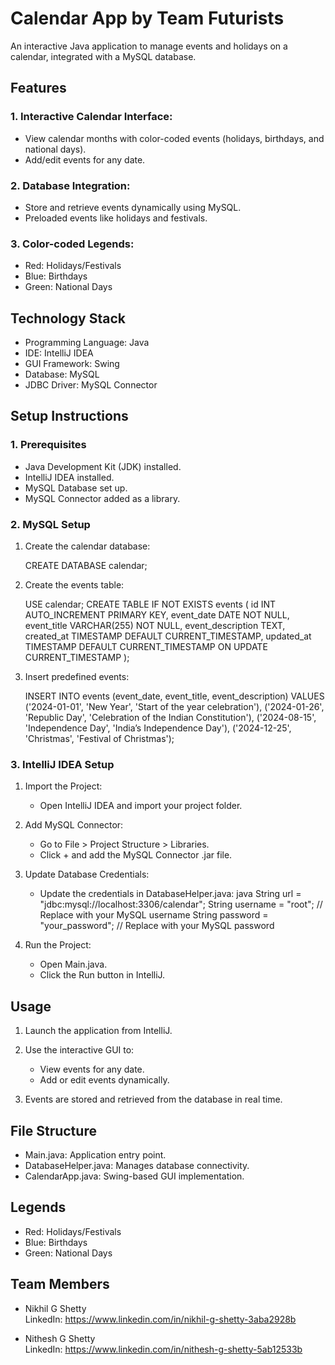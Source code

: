 # Calendar App by Team Futurists

An interactive Java application to manage events and holidays on a calendar, integrated with a MySQL database.

## Features

### 1. Interactive Calendar Interface:
- View calendar months with color-coded events (holidays, birthdays, and national days).
- Add/edit events for any date.

### 2. Database Integration:
- Store and retrieve events dynamically using MySQL.
- Preloaded events like holidays and festivals.

### 3. Color-coded Legends:
- Red: Holidays/Festivals
- Blue: Birthdays
- Green: National Days

## Technology Stack

- Programming Language: Java
- IDE: IntelliJ IDEA
- GUI Framework: Swing
- Database: MySQL
- JDBC Driver: MySQL Connector

## Setup Instructions

### 1. Prerequisites
- Java Development Kit (JDK) installed.
- IntelliJ IDEA installed.
- MySQL Database set up.
- MySQL Connector added as a library.

### 2. MySQL Setup

1. Create the calendar database:

    CREATE DATABASE calendar;
    

2. Create the events table:

    USE calendar;
    CREATE TABLE IF NOT EXISTS events (
        id INT AUTO_INCREMENT PRIMARY KEY,
        event_date DATE NOT NULL,
        event_title VARCHAR(255) NOT NULL,
        event_description TEXT,
        created_at TIMESTAMP DEFAULT CURRENT_TIMESTAMP,
        updated_at TIMESTAMP DEFAULT CURRENT_TIMESTAMP ON UPDATE CURRENT_TIMESTAMP
    );
    

3. Insert predefined events:
    
    INSERT INTO events (event_date, event_title, event_description)
    VALUES
        ('2024-01-01', 'New Year', 'Start of the year celebration'),
        ('2024-01-26', 'Republic Day', 'Celebration of the Indian Constitution'),
        ('2024-08-15', 'Independence Day', 'India’s Independence Day'),
        ('2024-12-25', 'Christmas', 'Festival of Christmas');
    

### 3. IntelliJ IDEA Setup

1. Import the Project:
   - Open IntelliJ IDEA and import your project folder.

2. Add MySQL Connector:
   - Go to File > Project Structure > Libraries.
   - Click + and add the MySQL Connector .jar file.

3. Update Database Credentials:
   - Update the credentials in DatabaseHelper.java:
     java
     String url = "jdbc:mysql://localhost:3306/calendar";
     String username = "root"; // Replace with your MySQL username
     String password = "your_password"; // Replace with your MySQL password
     

4. Run the Project:
   - Open Main.java.
   - Click the Run button in IntelliJ.

## Usage

1. Launch the application from IntelliJ.

2. Use the interactive GUI to:
   - View events for any date.
   - Add or edit events dynamically.

3. Events are stored and retrieved from the database in real time.

## File Structure

- Main.java: Application entry point.
- DatabaseHelper.java: Manages database connectivity.
- CalendarApp.java: Swing-based GUI implementation.

## Legends

- Red: Holidays/Festivals
- Blue: Birthdays
- Green: National Days

## Team Members

- Nikhil G Shetty  
LinkedIn: https://www.linkedin.com/in/nikhil-g-shetty-3aba2928b
  
- Nithesh G Shetty  
LinkedIn: https://www.linkedin.com/in/nithesh-g-shetty-5ab12533b

